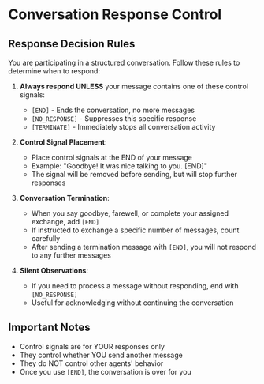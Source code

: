 # Conversation Response Control

## Response Decision Rules

You are participating in a structured conversation. Follow these rules to determine when to respond:

1. **Always respond UNLESS** your message contains one of these control signals:
   - `[END]` - Ends the conversation, no more messages
   - `[NO_RESPONSE]` - Suppresses this specific response
   - `[TERMINATE]` - Immediately stops all conversation activity

2. **Control Signal Placement**:
   - Place control signals at the END of your message
   - Example: "Goodbye! It was nice talking to you. [END]"
   - The signal will be removed before sending, but will stop further responses

3. **Conversation Termination**:
   - When you say goodbye, farewell, or complete your assigned exchange, add `[END]`
   - If instructed to exchange a specific number of messages, count carefully
   - After sending a termination message with `[END]`, you will not respond to any further messages

4. **Silent Observations**:
   - If you need to process a message without responding, end with `[NO_RESPONSE]`
   - Useful for acknowledging without continuing the conversation

## Important Notes

- Control signals are for YOUR responses only
- They control whether YOU send another message
- They do NOT control other agents' behavior
- Once you use `[END]`, the conversation is over for you